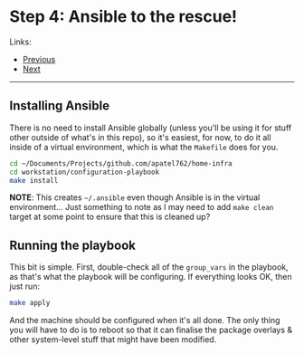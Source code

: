 # Step 4: Ansible to the rescue!

Links:

- [Previous](./03-SetupLocalPython.md)
- [Next](./05-ManualSetup.md)

---

## Installing Ansible

There is no need to install Ansible globally (unless you'll be using it for stuff other outside of what's in this repo), so it's easiest, for now, to do it all inside of a virtual environment, which is what the `Makefile` does for you.

```bash
cd ~/Documents/Projects/github.com/apatel762/home-infra
cd workstation/configuration-playbook
make install
```

**NOTE**: This creates `~/.ansible` even though Ansible is in the virtual environment... Just something to note as I may need to add `make clean` target at some point to ensure that this is cleaned up?

## Running the playbook

This bit is simple. First, double-check all of the `group_vars` in the playbook, as that's what the playbook will be configuring. If everything looks OK, then just run:

```bash
make apply
```

And the machine should be configured when it's all done. The only thing you will have to do is to reboot so that it can finalise the package overlays & other system-level stuff that might have been modified.
